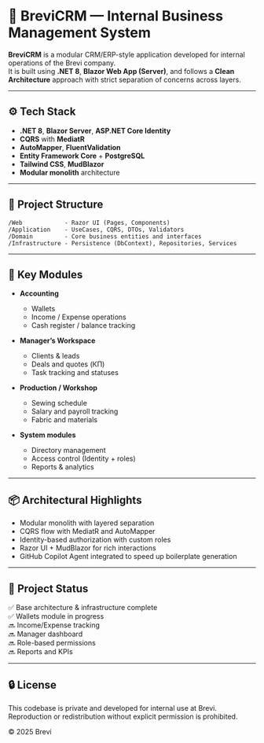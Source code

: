 # 🧩 BreviCRM — Internal Business Management System

**BreviCRM** is a modular CRM/ERP-style application developed for internal operations of the Brevi company.  
It is built using **.NET 8**, **Blazor Web App (Server)**, and follows a **Clean Architecture** approach with strict separation of concerns across layers.

---

## ⚙️ Tech Stack

- **.NET 8**, **Blazor Server**, **ASP.NET Core Identity**
- **CQRS** with **MediatR**
- **AutoMapper**, **FluentValidation**
- **Entity Framework Core** + **PostgreSQL**
- **Tailwind CSS**, **MudBlazor**
- **Modular monolith** architecture

---

## 📐 Project Structure

```
/Web            - Razor UI (Pages, Components)
/Application    - UseCases, CQRS, DTOs, Validators
/Domain         - Core business entities and interfaces
/Infrastructure - Persistence (DbContext), Repositories, Services
```

---

## 🧮 Key Modules

- **Accounting**  
  - Wallets  
  - Income / Expense operations  
  - Cash register / balance tracking

- **Manager’s Workspace**  
  - Clients & leads  
  - Deals and quotes (КП)  
  - Task tracking and statuses

- **Production / Workshop**  
  - Sewing schedule  
  - Salary and payroll tracking  
  - Fabric and materials

- **System modules**  
  - Directory management  
  - Access control (Identity + roles)  
  - Reports & analytics

---

## 📦 Architectural Highlights

- Modular monolith with layered separation
- CQRS flow with MediatR and AutoMapper
- Identity-based authorization with custom roles
- Razor UI + MudBlazor for rich interactions
- GitHub Copilot Agent integrated to speed up boilerplate generation

---

## 📌 Project Status

✅ Base architecture & infrastructure complete  
✅ Wallets module in progress  
🔜 Income/Expense tracking  
🔜 Manager dashboard  
🔜 Role-based permissions  
🔜 Reports and KPIs

---

## 🔒 License

This codebase is private and developed for internal use at Brevi.  
Reproduction or redistribution without explicit permission is prohibited.

© 2025 Brevi
